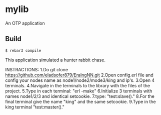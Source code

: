 mylib
=====

An OTP application

Build
-----

    $ rebar3 compile

This application simulated a hunter rabbit chase.

INSTRACTIONS:
1.Do git clone https://github.com/eladsofer879/EralngNN.git
2.Open config.erl file and config your nodes name as node1/node2/mode3/king and ip's.
3.Open 4 terminals.
4.Navigate in the terminals to the library with the files of the project.
5.Type in each terminal: "erl -make"
6.Initialize 3 terminals with names node1/2/3 and identical setcookie.
7.type: "test:slave()."
8.For the final terminal give the name "king" and the same setcookie.
9.Type in the king terminal "test:master()."